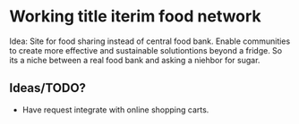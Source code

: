 # Working title iterim food network
Idea: Site for food sharing instead of central food bank. Enable communities to create more effective and sustainable solutiontions beyond a fridge. So its a niche between a real food bank and asking a niehbor for sugar.

## Ideas/TODO?
- Have request integrate with online shopping carts.
